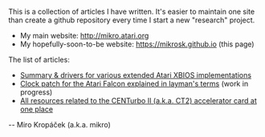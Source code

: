 This is a collection of articles I have written. It's easier to maintain one site than create a github repository every time I start a new "research" project.

- My main website: http://mikro.atari.org
- My hopefully-soon-to-be website: https://mikrosk.github.io (this page)

The list of articles:

- [Summary & drivers for various extended Atari XBIOS implementations](ct2/index.md)
- [Clock patch for the Atari Falcon explained in layman's terms](clockpatch/index.md) (work in progress)
- [All resources related to the CENTurbo II (a.k.a. CT2) accelerator card at one place](xbios/index.md)

-- Miro Kropáček (a.k.a. mikro)

